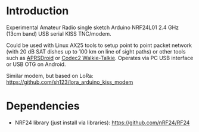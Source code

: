 # Introduction
Experimental Amateur Radio single sketch Arduino NRF24L01 2.4 GHz (13cm band) USB serial KISS TNC/modem. 

Could be used with Linux AX25 tools to setup point to point packet network (with 20 dB SAT dishes up to 100 km on line of sight paths) or other tools such as [APRSDroid](https://aprsdroid.org) or [Codec2 Walkie-Talkie](https://github.com/sh123/codec2_talkie). Operates via PC USB interface or USB OTG on Android.

Similar modem, but based on LoRa: https://github.com/sh123/lora_arduino_kiss_modem

# Dependencies
- NRF24 library (just install via libraries): https://github.com/nRF24/RF24
